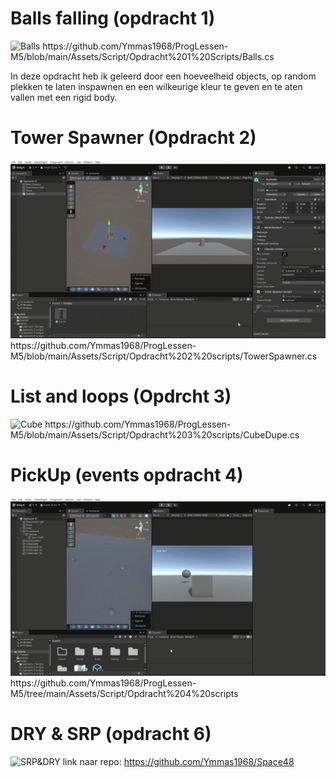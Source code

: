 # Balls falling (opdracht 1)

![Balls](https://github.com/Ymmas1968/ProgLessen-M5/blob/main/ProgLessen%20M5%20-%20SampleScene%20-%20Windows%2C%20Mac%2C%20Linux%20-%20Unity%206.0%20(6000.0.47f1)_%20_DX11_%202025-09-12%2009-55-39.gif)
https://github.com/Ymmas1968/ProgLessen-M5/blob/main/Assets/Script/Opdracht%201%20Scripts/Balls.cs

In deze opdracht heb ik geleerd door een hoeveelheid objects, op random plekken te laten inspawnen en een wilkeurige kleur te geven en te aten vallen met een rigid body.

# Tower Spawner (Opdracht 2)

![Spawner](https://github.com/Ymmas1968/ProgLessen-M5/blob/main/ProgLessen%20M5%20-%20Opdracht%202%20-%20Windows%2C%20Mac%2C%20Linux%20-%20Unity%206.0%20(6000.0.47f1)_%20_DX11_%202025-09-18%2010-16-40.gif)
https://github.com/Ymmas1968/ProgLessen-M5/blob/main/Assets/Script/Opdracht%202%20scripts/TowerSpawner.cs

# List and loops (Opdrcht 3)

![Cube](https://github.com/Ymmas1968/ProgLessen-M5/blob/main/ProgLessen%20M5%20-%20Opdracht%203%20-%20Windows%2C%20Mac%2C%20Linux%20-%20Unity%206.0%20(6000.0.47f1)_%20_DX11_%202025-10-02%2010-19-21.gif)
https://github.com/Ymmas1968/ProgLessen-M5/blob/main/Assets/Script/Opdracht%203%20scripts/CubeDupe.cs

# PickUp (events opdracht 4)

![PickUp](https://github.com/Ymmas1968/ProgLessen-M5/blob/main/ProgLessen%20M5%20-%20Opdracht%204%20-%20Windows%2C%20Mac%2C%20Linux%20-%20Unity%206.0%20(6000.0.47f1)_%20_DX11_%202025-09-18%2010-00-01.gif)
https://github.com/Ymmas1968/ProgLessen-M5/tree/main/Assets/Script/Opdracht%204%20scripts

# DRY & SRP (opdracht 6)

![SRP&DRY](https://github.com/Ymmas1968/ProgLessen-M5/blob/main/opdracht%206%20hip.gif)
link naar repo: https://github.com/Ymmas1968/Space48
